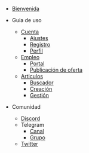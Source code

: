 * [Bienvenida](README.md)


* Guia de uso
  * [Cuenta]()
    * [Ajustes](./guides/account/settings.md)
    * [Registro](./guides/account/signup.md)
    * [Perfil](./guides/account/profile.md)
  * [Empleo]()
    * [Portal]()
    * [Publicación de oferta]()
  * [Articulos]()
    * [Buscador]()
    * [Creación](./guides/blogpost.md)
    * [Gestión]()



* Comunidad
  * [Discord](https://discord.gg/eWTXzPrsJ3)
  * Telegram
    * [Canal](https://t.me/codenjobs)
    * [Grupo](https://t.me/codenjobsgroup)
  * [Twitter](https://twitter.com/codenjobs)

<!-- badges -->

<!-- [![License](https://img.shields.io/badge/License-MIT-yellow.svg)](LICENSE) -->